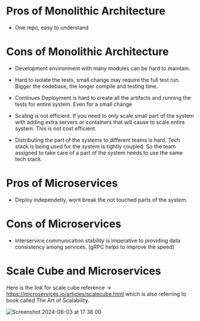 # Pros of Monolithic Architecture

* One repo, easy to understand

# Cons of Monolithic Architecture

* Development environment with many modules can be hard to maintain.

* Hard to isolate the tests, small change may require the full test run. Bigger the codebase, the longer compile and testing time.

* Continues Deployment is hard to create all the artifacts and running the tests for entire system. Even for a small change

* Scaling is not efficient. If you need to only scale small part of the system with adding extra servers or containers
that will cause to scale entire system. This is not cost efficient.

* Distributing the part of the systems to different teams is hard. Tech stack is being used for the system is tightly coupled. So the team 
assigned to take care of a part of  the system needs to use the same tech stack.

# Pros of Microservices

* Deploy independetly, wont break the not touched parts of the system.

# Cons of Microservices

* Interservice communication stability is imperative to providing data consistency among services. (gRPC helps to improve the speed)

# Scale Cube and Microservices

Here is the link for scale cube reference -> https://microservices.io/articles/scalecube.html which is also referring to book called The Art of Scalability.

![Screenshot 2024-08-03 at 17 38 00](https://github.com/user-attachments/assets/d9a583f1-e915-4c3e-a638-f26876533079)
